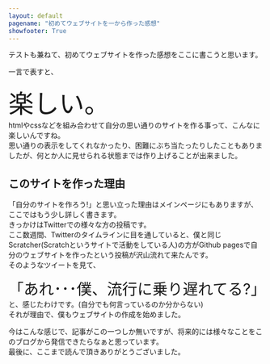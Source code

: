 ```yaml
---
layout: default
pagename: "初めてウェブサイトを一から作った感想"
showfooter: True
---
```

テストも兼ねて、初めてウェブサイトを作った感想をここに書こうと思います。

一言で表すと、<br>
<div style="font-size:50px;">楽しい。</div>
htmlやcssなどを組み合わせて自分の思い通りのサイトを作る事って、こんなに楽しいんですね。<br>
思い通りの表示をしてくれなかったり、困難にぶち当たったりしたこともありましたが、何とか人に見せられる状態までは作り上げることが出来ました。

## このサイトを作った理由
「自分のサイトを作ろう!」と思い立った理由はメインページにもありますが、ここではもう少し詳しく書きます。<br>
きっかけはTwitterでの様々な方の投稿です。<br>
ここ数週間、Twitterのタイムラインに目を通していると、僕と同じScratcher(Scratchというサイトで活動をしている人)の方がGithub pagesで自分のウェブサイトを作ったという投稿が沢山流れて来たんです。<br>
そのようなツイートを見て、
<div style="font-size:30px;">「あれ･･･僕、流行に乗り遅れてる?」</div>
と、感じたわけです。(自分でも何言っているのか分からない)<br>
それが理由で、僕もウェブサイトの作成を始めました。<br>

今はこんな感じで、記事がこの一つしか無いですが、将来的には様々なことをこのブログから発信できたらなぁと思っています。<br>
最後に、ここまで読んで頂きありがとうございました。<br>
